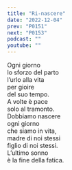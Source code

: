 ```yaml
---
title: "Ri-nascere"
date: "2022-12-04"
prev: "P0151"
next: "P0153"
podcast: ""
youtube: ""
---
```


Ogni giorno  
lo sforzo del parto  
l’urlo alla vita  
per gioire  
del suo tempo.  
A volte è pace  
solo al tramonto.  
Dobbiamo nascere  
ogni giorno  
che siamo in vita,  
madre di noi stessi  
figlio di noi stessi.  
L’ultimo sonno  
è la fine della fatica.
